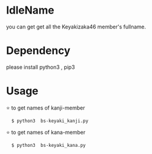 # IdleName
  you can get get all the Keyakizaka46 member's fullname. 
# Dependency
  please install python3 , pip3

# Usage
  ⭐️ to get names of kanji-member
  
      $ python3  bs-keyaki_kanji.py

  ⭐️ to get names of kana-member 
  
      $ python3  bs-keyaki_kana.py
  
